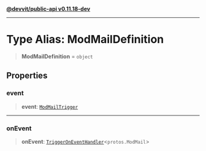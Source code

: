 [**@devvit/public-api v0.11.18-dev**](../README.md)

---

# Type Alias: ModMailDefinition

> **ModMailDefinition** = `object`

## Properties

<a id="event"></a>

### event

> **event**: [`ModMailTrigger`](ModMailTrigger.md)

---

<a id="onevent"></a>

### onEvent

> **onEvent**: [`TriggerOnEventHandler`](TriggerOnEventHandler.md)\<`protos.ModMail`\>
